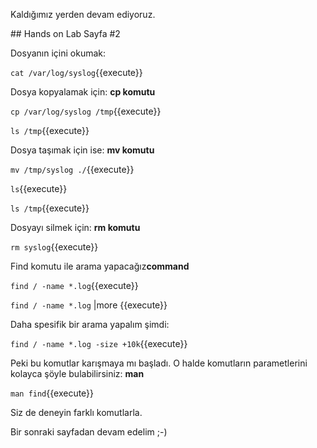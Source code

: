 Kaldığımız yerden devam ediyoruz.

## Hands on Lab Sayfa #2

Dosyanın içini okumak: 

`cat /var/log/syslog`{{execute}}

Dosya kopyalamak için: **cp komutu**

`cp /var/log/syslog /tmp`{{execute}}

`ls /tmp`{{execute}}

Dosya taşımak için ise: **mv komutu**

`mv /tmp/syslog ./`{{execute}}

`ls`{{execute}}

`ls /tmp`{{execute}}

Dosyayı silmek için: **rm komutu**

`rm syslog`{{execute}}

Find komutu ile arama yapacağız**command**

`find / -name *.log`{{execute}}

`find / -name *.log` |more {{execute}}

Daha spesifik bir arama yapalım şimdi:

`find / -name *.log -size +10k`{{execute}}

Peki bu komutlar karışmaya mı başladı. O halde komutların parametlerini kolayca şöyle bulabilirsiniz: **man**

`man find`{{execute}}

Siz de deneyin farklı komutlarla. 

Bir sonraki sayfadan devam edelim ;-)